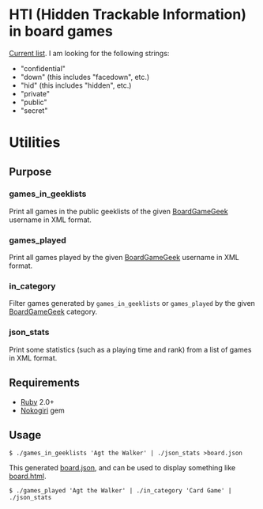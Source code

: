 # HTI (Hidden Trackable Information) in board games

[Current list](https://agt-the-walker.github.io/board-utils/). I am looking for
the following strings:

* "confidential"
* "down" (this includes "facedown", etc.)
* "hid" (this includes "hidden", etc.)
* "private"
* "public"
* "secret"

# Utilities

## Purpose

### games\_in\_geeklists

Print all games in the public geeklists of the given
[BoardGameGeek](https://boardgamegeek.com/) username in XML format.

### games\_played

Print all games played by the given [BoardGameGeek](https://boardgamegeek.com/)
username in XML format.

### in\_category

Filter games generated by `games_in_geeklists` or `games_played` by the given
[BoardGameGeek](https://boardgamegeek.com/) category.

### json\_stats

Print some statistics (such as a playing time and rank) from a list of games in
XML format.

## Requirements

* [Ruby](http://www.ruby-lang.org/en/) 2.0+
* [Nokogiri](https://rubygems.org/gems/nokogiri) gem

## Usage

    $ ./games_in_geeklists 'Agt the Walker' | ./json_stats >board.json

This generated [board.json](https://agt-the-walker.github.io/board.json), and
can be used to display something like
[board.html](https://agt-the-walker.github.io/board.html).

    $ ./games_played 'Agt the Walker' | ./in_category 'Card Game' | ./json_stats
